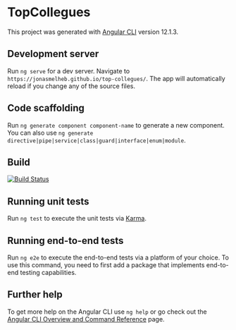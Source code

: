 # TopCollegues

This project was generated with [Angular CLI](https://github.com/angular/angular-cli) version 12.1.3.

## Development server

Run `ng serve` for a dev server. Navigate to `https://jonasmelheb.github.io/top-collegues/`. The app will automatically reload if you change any of the source files.

## Code scaffolding

Run `ng generate component component-name` to generate a new component. You can also use `ng generate directive|pipe|service|class|guard|interface|enum|module`.

## Build

[![Build Status](https://travis-ci.com/jonasmelheb/top-collegues.svg?branch=main)](https://travis-ci.com/jonasmelheb/top-collegues)


## Running unit tests

Run `ng test` to execute the unit tests via [Karma](https://karma-runner.github.io).

## Running end-to-end tests

Run `ng e2e` to execute the end-to-end tests via a platform of your choice. To use this command, you need to first add a package that implements end-to-end testing capabilities.

## Further help

To get more help on the Angular CLI use `ng help` or go check out the [Angular CLI Overview and Command Reference](https://angular.io/cli) page.
